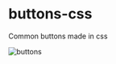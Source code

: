 # buttons-css

Common buttons made in css

![buttons](https://user-images.githubusercontent.com/85379690/135743223-a580029c-fbf5-4161-8877-c48a6462a37b.png)
